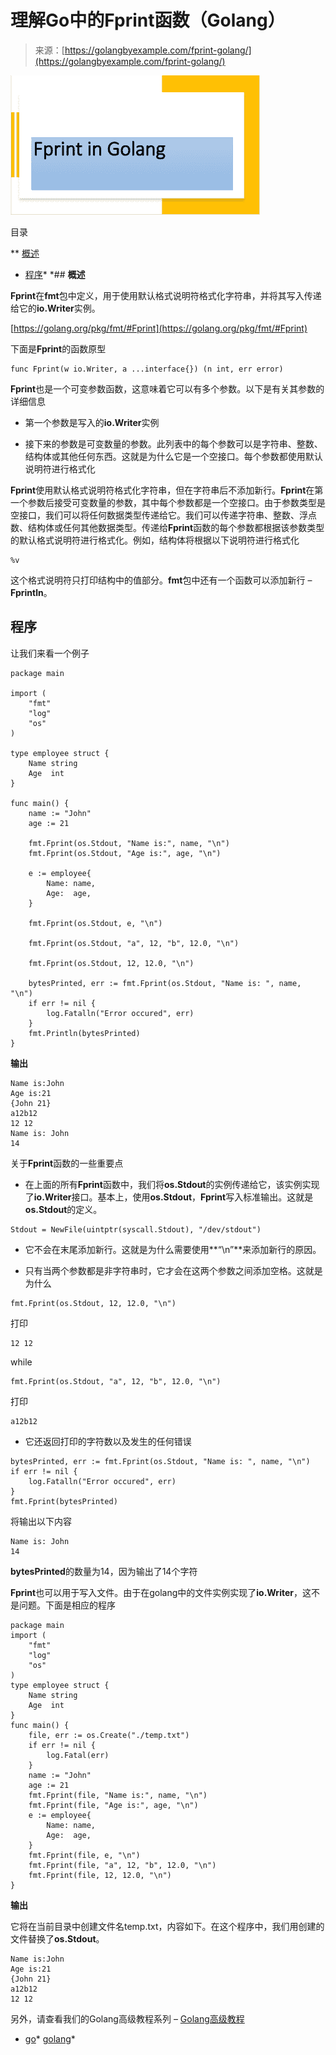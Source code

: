 <!--yml

类别：未分类

日期：2024-10-13 06:36:05

-->

# 理解Go中的Fprint函数（Golang）

> 来源：[https://golangbyexample.com/fprint-golang/](https://golangbyexample.com/fprint-golang/)

![](img/73f3f2483c5496743de2017b97b4b213.png)

目录

**   [概述](#Overview "Overview")

+   [程序](#Program "Program")*  *## **概述**

**Fprint**在**fmt**包中定义，用于使用默认格式说明符格式化字符串，并将其写入传递给它的**io.Writer**实例。

[https://golang.org/pkg/fmt/#Fprint](https://golang.org/pkg/fmt/#Fprint)

下面是**Fprint**的函数原型

```
func Fprint(w io.Writer, a ...interface{}) (n int, err error)
```

**Fprint**也是一个可变参数函数，这意味着它可以有多个参数。以下是有关其参数的详细信息

+   第一个参数是写入的**io.Writer**实例

+   接下来的参数是可变数量的参数。此列表中的每个参数可以是字符串、整数、结构体或其他任何东西。这就是为什么它是一个空接口。每个参数都使用默认说明符进行格式化

**Fprint**使用默认格式说明符格式化字符串，但在字符串后不添加新行。**Fprint**在第一个参数后接受可变数量的参数，其中每个参数都是一个空接口。由于参数类型是空接口，我们可以将任何数据类型传递给它。我们可以传递字符串、整数、浮点数、结构体或任何其他数据类型。传递给**Fprint**函数的每个参数都根据该参数类型的默认格式说明符进行格式化。例如，结构体将根据以下说明符进行格式化

```
%v
```

这个格式说明符只打印结构中的值部分。**fmt**包中还有一个函数可以添加新行 – **Fprintln**。

## **程序**

让我们来看一个例子

```
package main

import (
	"fmt"
	"log"
	"os"
)

type employee struct {
	Name string
	Age  int
}

func main() {
	name := "John"
	age := 21

	fmt.Fprint(os.Stdout, "Name is:", name, "\n")
	fmt.Fprint(os.Stdout, "Age is:", age, "\n")

	e := employee{
		Name: name,
		Age:  age,
	}

	fmt.Fprint(os.Stdout, e, "\n")

	fmt.Fprint(os.Stdout, "a", 12, "b", 12.0, "\n")

	fmt.Fprint(os.Stdout, 12, 12.0, "\n")

	bytesPrinted, err := fmt.Fprint(os.Stdout, "Name is: ", name, "\n")
	if err != nil {
		log.Fatalln("Error occured", err)
	}
	fmt.Println(bytesPrinted)
}
```

**输出**

```
Name is:John
Age is:21
{John 21}
a12b12
12 12
Name is: John
14
```

关于**Fprint**函数的一些重要点

+   在上面的所有**Fprint**函数中，我们将**os.Stdout**的实例传递给它，该实例实现了**io.Writer**接口。基本上，使用**os.Stdout**，**Fprint**写入标准输出。这就是**os.Stdout**的定义。

```
Stdout = NewFile(uintptr(syscall.Stdout), "/dev/stdout")
```

+   它不会在末尾添加新行。这就是为什么需要使用**“\n”**来添加新行的原因。

+   只有当两个参数都是非字符串时，它才会在这两个参数之间添加空格。这就是为什么

```
fmt.Fprint(os.Stdout, 12, 12.0, "\n")
```

打印

```
12 12
```

while

```
fmt.Fprint(os.Stdout, "a", 12, "b", 12.0, "\n")
```

打印

```
a12b12
```

+   它还返回打印的字符数以及发生的任何错误

```
bytesPrinted, err := fmt.Fprint(os.Stdout, "Name is: ", name, "\n")
if err != nil {
    log.Fatalln("Error occured", err)
}
fmt.Fprint(bytesPrinted)
```

将输出以下内容

```
Name is: John
14
```

**bytesPrinted**的数量为14，因为输出了14个字符

**Fprint**也可以用于写入文件。由于在golang中的文件实例实现了**io.Writer**，这不是问题。下面是相应的程序

```
package main
import (
    "fmt"
    "log"
    "os"
)
type employee struct {
    Name string
    Age  int
}
func main() {
    file, err := os.Create("./temp.txt")
    if err != nil {
        log.Fatal(err)
    }
    name := "John"
    age := 21
    fmt.Fprint(file, "Name is:", name, "\n")
    fmt.Fprint(file, "Age is:", age, "\n")
    e := employee{
        Name: name,
        Age:  age,
    }
    fmt.Fprint(file, e, "\n")
    fmt.Fprint(file, "a", 12, "b", 12.0, "\n")
    fmt.Fprint(file, 12, 12.0, "\n")
}
```

**输出**

它将在当前目录中创建文件名temp.txt，内容如下。在这个程序中，我们用创建的文件替换了**os.Stdout**。

```
Name is:John
Age is:21
{John 21}
a12b12
12 12
```

另外，请查看我们的Golang高级教程系列 – [Golang高级教程](https://golangbyexample.com/golang-comprehensive-tutorial/)

+   [go](https://golangbyexample.com/tag/go/)*   [golang](https://golangbyexample.com/tag/golang/)*
